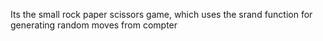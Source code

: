 Its the small rock paper scissors game, which uses the srand function for generating random moves from compter

